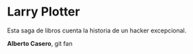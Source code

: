 # Larry Plotter
Esta saga de libros cuenta la historia de un hacker excepcional.

**Alberto Casero**, git fan

